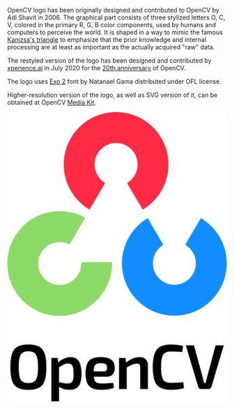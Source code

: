 OpenCV logo has been originally designed and contributed to OpenCV by Adi Shavit in 2006. The graphical part consists of three stylized letters O, C, V, colored in the primary R, G, B color components, used by humans and computers to perceive the world. It is shaped in a way to mimic the famous [Kanizsa's triangle](https://en.wikipedia.org/wiki/Illusory_contours) to emphasize that the prior knowledge and internal processing are at least as important as the actually acquired "raw" data.

The restyled version of the logo has been designed and contributed by [xperience.ai](https://xperience.ai/) in July 2020 for the [20th anniversary](https://opencv.org/anniversary/) of OpenCV.

The logo uses [Exo 2](https://fonts.google.com/specimen/Exo+2#about) font by Natanael Gama distributed under OFL license.

Higher-resolution version of the logo, as well as SVG version of it, can be obtained at OpenCV [Media Kit](https://opencv.org/resources/media-kit/).

![](opencv-logo2.png)
